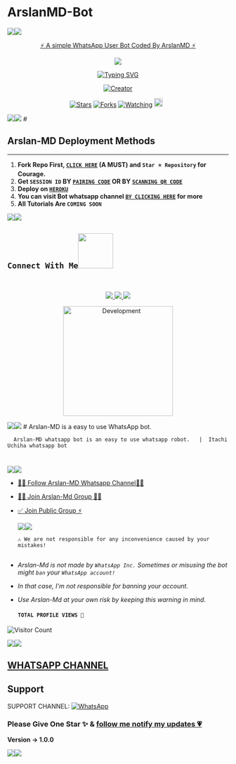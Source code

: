   # ArslanMD-Bot
   <a><img src='https://imgur.com/a/RMj1sWx.gif'/></a><a><img src='https://imgur.com/a/RMj1sWx.gif'/></a>
<p align="center"> 
<u>⚡ A simple WhatsApp User Bot Coded By ArslanMD ⚡</u>
</p>
<p align="center">
<img src="https://imgur.com/a/RMj1sWx.jpeg"/>       
<p align="center">
  <a href="https://git.io/typing-svg"><img src="https://readme-typing-svg.demolab.com?font=EB+Garamond&weight=800&size=28&duration=4000&pause=1000&random=false&width=435&lines=+•__I'M+ARSLANMD-+BOT__•;MULTI-DEVICE+WHATSAPP+BOT;DEVELOPED+BY+ARSLAN+MD;RELEASED+DATE+18%2F6%2F2024." alt="Typing SVG" /></a>
</p> 
<p align="center">
<a href="#"><img title="Creator" src="https://img.shields.io/badge/Creator-ArslanMD-red.svg?style=for-the-badge&logo=github"></a>
</p>
<p align="center">
<a href="https://github.com/ArslanMDofficial/ArslanMD-Bot/stargazers/"><img title="Stars" src="https://img.shields.io/github/stars/ArslanMDofficial/ArslanMD-Bot?color=blue&style=flat-square"></a>
<a href="https://github.com/ArslanMDofficial/ArslanMD-Bot/network/members"><img title="Forks" src="https://img.shields.io/github.com/ArslanMDofficial/ArslanMD-Bot?color=yellow&style=flat-square"></a>
<a href="https://github.com/ArslanMDofficial/ArslanMD-Bot/watchers"><img title="Watching" src="https://img.shields.io/github/watchers/ArslanMDofficial/ArslanMD-Bot?label=Watchers&color=red&style=flat-square"></a>
<a href="https://github.com/ArslanMDofficial/ArslanMD-Bot/graphs/commit-activity"><img height="20" src="https://img.shields.io/badge/Maintained-Yes-red.svg"></a>&nbsp;&nbsp;
</p>
<a><img src='https://i.imgur.com/LyHic3i.gif'/></a><a><img src='https://i.imgur.com/LyHic3i.gif'/></a>
#

## Arslan-MD Deployment Methods
---
1.  **Fork Repo First, [`CLICK HERE`](https://github.com/ArslanMDofficial/ArslanMD-Bot) (A MUST) and `Star ⭐ Repository` for Courage.**
2.  **Get `SESSION ID` BY [`PAIRING CODE`](https://gojousession-05ea27b8ff9a.herokuapp.com/pair) 
 OR BY [`SCANNING QR CODE`](https://gojousession-05ea27b8ff9a.herokuapp.com/wasiqr)** 
3. **Deploy on [`HEROKU`](https://dashboard.heroku.com/new?template=https://github.com/ArslanMDofficial/ArslanMD-Bot)**
8. **You can visit Bot whatsapp channel [`BY CLICKING HERE`](https://whatsapp.com/channel/0029VaZsyQ21XqudOTjyG30Z) for more**
9. **All Tutorials Are `COMING SOON`**

<a><img src='https://imgur.com/a/RMj1sWx.gif'/></a><a><img src='https://i.imgur.com/LyHic3i.gif'/></a>

## ```Connect With Me```<img src="https://github.com/ArslanMDofficial/ArslanMD-Bot/raw/main/assets/mdImages/handshake.gif" width ="80"></h1> 
 <br> 
<p align="center">
<a href="https://wa.me/923237045919"><img src="https://img.shields.io/badge/Contact ArslanMD-25D366?style=for-the-badge&logo=whatsapp&logoColor=white" />
<a href="https://whatsapp.com/channel/0029VaZsyQ21XqudOTjyG30Z"><img src="https://img.shields.io/badge/Join Official Channel-25D366?style=for-the-badge&logo=whatsapp&logoColor=white" />
<a href="https://www.youtube.com/@arslanmdofficial"><img src="https://img.shields.io/badge/Subscribe-ff0000?style=for-the-badge&logo=youtube&logoColor=ff000000&link=https://www.youtube.com/@arslanmdofficial" /><br>
<p align="center">
<img alt="Development" width="250" src="https://media2.giphy.com/media/W9tBvzTXkQopi/giphy.gif?cid=6c09b952xu6syi1fyqfyc04wcfk0qvqe8fd7sop136zxfjyn&ep=v1_internal_gif_by_id&rid=giphy.gif&ct=g" /> </p>
<a><img src='https://i.imgur.com/LyHic3i.gif'/></a><a><img src='https://i.imgur.com/LyHic3i.gif'/></a>
# 
Arslan-MD is a easy to use WhatsApp bot. 

      Arslan-MD whatsapp bot is an easy to use whatsapp robot.   |  Itachi Uchiha whatsapp bot
# 
# 
<a><img src='https://imgur.com/a/RMj1sWx.gif'/></a><a><img src='https://i.imgur.com/LyHic3i.gif'/></a>

* [🧑‍💻 Follow Arslan-MD Whatsapp Channel🧑‍💻](https://whatsapp.com/channel/0029VaZsyQ21XqudOTjyG30Z)

* [🧑‍💻 Join Arslan-Md Group 🧑‍💻](https://t.me/arslanmdofficial)

* [✅ Join Public Group ⚡](https://chat.whatsapp.com/Hk4jZg8HMoH1auWAKazX)

  <a><img src='https://imgur.com/a/RMj1sWx.gif'/></a><a><img src='https://imgur.com/a/RMj1sWx.gif'/></a>

      ⚠️ We are not responsible for any inconvenience caused by your mistakes!
  
## 

- *Arslan-Md is not made by `WhatsApp Inc.` Sometimes or misusing the bot might `ban` your `WhatsApp account!`*
- *In that case, I'm not responsible for banning your account.*
- *Use Arslan-Md at your own risk by keeping this warning in mind.*
  
  #### ```TOTAL PROFILE VIEWS 🧚```
![Visitor Count](https://profile-counter.glitch.me/ArslanMDofficial/count.svg)

<a><img src='https://imgur.com/a/RMj1sWx.gif'/></a><a><img src='https://i.imgur.com/LyHic3i.gif'/></a>

 ## [ WHATSAPP CHANNEL ](https://whatsapp.com/channel/0029VaZsyQ21XqudOTjyG30Z) 

## Support

SUPPORT CHANNEL: <a href="https://whatsapp.com/channel/0029VafEBFX2Jl8DSYclsS08"><img alt="WhatsApp" src="https://img.shields.io/badge/WhatsApp-25D366?style=for-the-badge&logo=whatsapp&logoColor=white"/></a>


### Please Give One Star ✨ & [follow me notify my updates 💗](https://github.com/ArslanMDofficial)
<b>Version -> 1.0.0</b>

<a><img src='https://imgur.com/a/RMj1sWx.gif'/></a><a><img src='https://imgur.com/a/RMj1sWx.gif'/></a>
